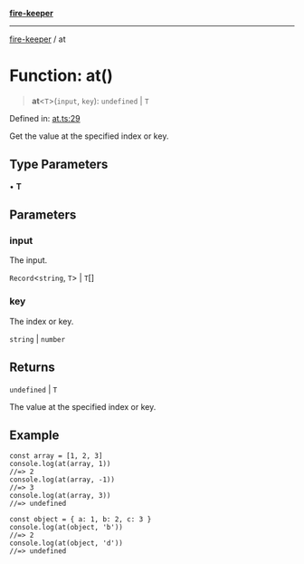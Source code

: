[**fire-keeper**](../README.md)

***

[fire-keeper](../README.md) / at

# Function: at()

> **at**\<`T`\>(`input`, `key`): `undefined` \| `T`

Defined in: [at.ts:29](https://github.com/phonowell/fire-keeper/blob/main/src/at.ts#L29)

Get the value at the specified index or key.

## Type Parameters

• **T**

## Parameters

### input

The input.

`Record`\<`string`, `T`\> | `T`[]

### key

The index or key.

`string` | `number`

## Returns

`undefined` \| `T`

The value at the specified index or key.

## Example

```
const array = [1, 2, 3]
console.log(at(array, 1))
//=> 2
console.log(at(array, -1))
//=> 3
console.log(at(array, 3))
//=> undefined

const object = { a: 1, b: 2, c: 3 }
console.log(at(object, 'b'))
//=> 2
console.log(at(object, 'd'))
//=> undefined
```
